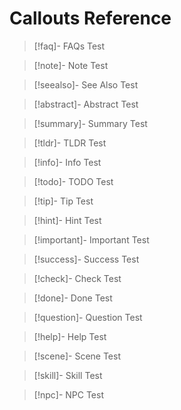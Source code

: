 # Callouts Reference
> [!faq]- FAQs
> Test

> [!note]- Note
> Test

> [!seealso]- See Also
> Test

>[!abstract]- Abstract
>Test

>[!summary]- Summary
>Test

>[!tldr]- TLDR
>Test

>[!info]- Info
>Test

>[!todo]- TODO
>Test

>[!tip]- Tip
>Test

>[!hint]- Hint
>Test

>[!important]- Important
>Test

>[!success]- Success
>Test

>[!check]- Check
>Test

>[!done]- Done
>Test

>[!question]- Question
>Test

>[!help]- Help
>Test

>[!scene]- Scene
>Test

>[!skill]- Skill
>Test

>[!npc]- NPC
>Test
